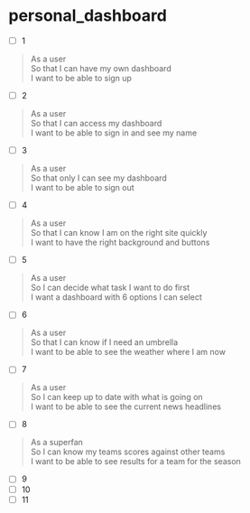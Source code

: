 # personal_dashboard

  - [ ] 1
  > As a user  
  > So that I can have my own dashboard  
  > I want to be able to sign up 

  - [ ] 2

> As a user  
> So that I can access my dashboard  
> I want to be able to sign in and see my name


  - [ ] 3

> As a user  
> So that only I can see my dashboard  
> I want to be able to sign out


  - [ ] 4

> As a user   
> So that I can know I am on the right site quickly  
> I want to have the right background and buttons

- [ ] 5

> As a user  
> So I can decide what task I want to do first  
> I want a dashboard with 6 options I can select

  - [ ] 6

> As a user   
> So that I can know if I need an umbrella  
> I want to be able to see the weather where I am now  
  - [ ] 7

> As a user  
> So I can keep up to date with what is going on  
> I want to be able to see the current news headlines
  - [ ] 8

> As a superfan  
> So I can know my teams scores against other teams  
> I want to be able to see results for a team for the season 
  - [ ] 9
  - [ ] 10
  - [ ] 11
